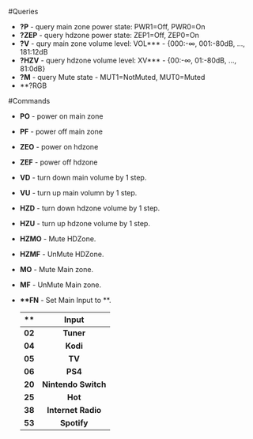 #Queries 
* **?P** - query main zone power state: PWR1=Off, PWR0=On
* **?ZEP** - query hdzone power state: ZEP1=Off, ZEP0=On
* **?V** - qury main zone volume level: VOL*** - {000:-∞, 001:-80dB, ..., 181:12dB
* **?HZV** - query hdzone volume level: XV*** - {00:-∞, 01:-80dB, ..., 81:0dB}
* **?M** - query Mute state - MUT1=NotMuted, MUT0=Muted
* **?RGB

#Commands
* **PO** - power on main zone
* **PF** - power off main zone
* **ZEO** - power on hdzone
* **ZEF** - power off hdzone
* **VD** - turn down main volume by 1 step.
* **VU** - turn up main volumn by 1 step.
* **HZD** - turn down hdzone volume by 1 step.
* **HZU** - turn up hdzone volume by 1 step.
* **HZMO** - Mute HDZone.
* **HZMF** - UnMute HDZone.
* **MO** - Mute Main zone.
* **MF** - UnMute Main zone. 
* **\*\*FN** - Set Main Input to **.

    | ** | Input |
    |----|:-----------------:|
    | **02** | **Tuner** |
    | **04** | **Kodi** |
    | **05** | **TV** |
    | **06** | **PS4** |
    | **20** | **Nintendo Switch** |
    | **25** | **Hot** |
    | **38** | **Internet Radio** |
    | **53** | **Spotify** |